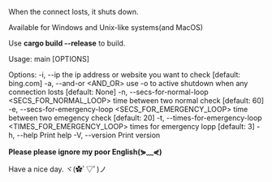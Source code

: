When the connect losts, it shuts down.

Available for Windows and Unix-like systems(and MacOS)

Use **cargo build --release** to build.


Usage: main [OPTIONS]

Options:
  -i, --ip <IP>
          the ip address or website you want to check [default: bing.com]
  -a, --and-or <AND_OR>
          use -o to active shutdown when any connection losts [default: None]
  -n, --secs-for-normal-loop <SECS_FOR_NORMAL_LOOP>
          time between two normal check [default: 60]
  -e, --secs-for-emergency-loop <SECS_FOR_EMERGENCY_LOOP>
          time between two emegency check [default: 20]
  -t, --times-for-emergency-loop <TIMES_FOR_EMERGENCY_LOOP>
          times for emergency lopp [default: 3]
  -h, --help
          Print help
  -V, --version
          Print version


**Please please ignore my poor English(⋟﹏⋞)**

Have a nice day. ヾ(✿ﾟ▽ﾟ)ノ